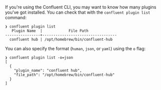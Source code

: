 If you're using the Confluent CLI, you may want to know how many plugins you've got installed. You can check that with
the `confluent plugin list` command:

```
❯ confluent plugin list
   Plugin Name  |            File Path             
----------------+----------------------------------
  confluent hub | /opt/homebrew/bin/confluent-hub  
```

You can also specify the format (`human`, `json`, or `yaml`) using the `o` flag: 

```
❯ confluent plugin list -o=json
[
  {
    "plugin_name": "confluent hub",
    "file_path": "/opt/homebrew/bin/confluent-hub"
  }
]
```